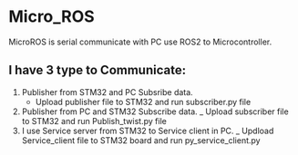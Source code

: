# Micro_ROS
MicroROS is serial communicate with PC use ROS2 to Microcontroller.
## I have 3 type to Communicate:
1. Publisher from STM32 and PC Subsribe data.
   - Upload publisher file to STM32 and run subscriber.py file
2. Publisher from PC and STM32 Subscribe data.
   _ Upload subscriber file to STM32 and run Publish_twist.py file
3. I use Service server from STM32 to Service client in PC.
   _ Updload Service_client file to STM32 board and run py_service_client.py
